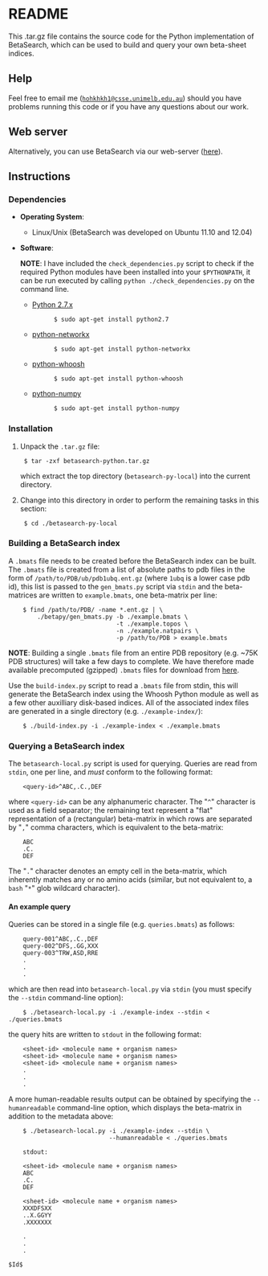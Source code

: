 # README

This .tar.gz file contains the source code for the Python implementation of
BetaSearch, which can be used to build and query your own beta-sheet indices.  

## Help

Feel free to email me
([`hohkhkh1@csse.unimelb.edu.au`](mailto:hohkhkh1@csse.unimelb.edu.au)) should
you have problems running this code or if you have any questions about our work.

## Web server

Alternatively, you can use BetaSearch via our web-server
([here](http://betasearch.servehttp.com)).

## Instructions

### Dependencies

* **Operating System**:

    * Linux/Unix (BetaSearch was developed on Ubuntu 11.10 and
      12.04)  

* **Software**:

    **NOTE**: I have included the `check_dependencies.py` script to check if the
    required Python modules have been installed into your `$PYTHONPATH`, it can
    be run executed by calling `python ./check_dependencies.py` on the command line.

    * [Python 2.7.x](http://python.org/download/releases/2.7.3/)

                $ sudo apt-get install python2.7

    * [python-networkx](http://networkx.lanl.gov/)

                $ sudo apt-get install python-networkx

    * [python-whoosh](https://bitbucket.org/mchaput/whoosh/wiki/Home)

                $ sudo apt-get install python-whoosh

    * [python-numpy](http://numpy.scipy.org/)

                $ sudo apt-get install python-numpy


### Installation

1. Unpack the `.tar.gz` file:

        $ tar -zxf betasearch-python.tar.gz

   which extract the top directory (`betasearch-py-local`) into the current directory.
   
2. Change into this directory in order to perform the remaining tasks in this
   section:

        $ cd ./betasearch-py-local


### Building a BetaSearch index

A `.bmats` file needs to be created before the BetaSearch index can be built.
The `.bmats` file is created from a list of absolute paths to pdb files in the
form of `/path/to/PDB/ub/pdb1ubq.ent.gz` (where `1ubq` is a lower case pdb id),
this list is passed to the `gen_bmats.py` script via `stdin` and the
beta-matrices are written to `example.bmats`, one beta-matrix per line: 

        $ find /path/to/PDB/ -name *.ent.gz | \  
            ./betapy/gen_bmats.py -b ./example.bmats \
                                  -t ./example.topos \
                                  -n ./example.natpairs \
                                  -p /path/to/PDB > example.bmats

**NOTE**: Building a single `.bmats` file from an entire PDB repository (e.g.
~75K PDB structures) will take a few days to complete. We have therefore made
available precomputed (gzipped) `.bmats` files for download from
[here](http://www.csse.unimelb.edu.au/~hohkhkh1/betasearch).

Use the `build-index.py` script to read a `.bmats` file from stdin, this will
generate the BetaSearch index using the Whoosh Python module as well as a few
other auxilliary disk-based indices. All of the associated index files are
generated in a single directory (e.g. `./example-index/`):

        $ ./build-index.py -i ./example-index < ./example.bmats


### Querying a BetaSearch index

The `betasearch-local.py` script is used for querying. Queries are read from
`stdin`, one per line, and _must_ conform to the following format:

        <query-id>^ABC,.C.,DEF

where `<query-id>` can be any alphanumeric character. The "`^`" character is used
as a field separator; the remaining text represent a "flat" representation of a
(rectangular) beta-matrix in which rows are separated by "`,`" comma characters,
which is equivalent to the beta-matrix:

        ABC
        .C.
        DEF

The "`.`" character denotes an empty cell in the beta-matrix, which inherently
matches any or no amino acids (similar, but not equivalent to, a `bash` "`*`"
glob wildcard character).

#### An example query

Queries can be stored in a single file (e.g. `queries.bmats`) as follows:

        query-001^ABC,.C.,DEF
        query-002^DFS,.GG,XXX
        query-003^TRW,ASD,RRE
        .
        .
        .

which are then read into `betasearch-local.py` via `stdin` (you must specify
the `--stdin` command-line option):

        $ ./betasearch-local.py -i ./example-index --stdin < ./queries.bmats

the query hits are written to `stdout` in the following format:

        <sheet-id> <molecule name + organism names>
        <sheet-id> <molecule name + organism names>
        <sheet-id> <molecule name + organism names>
        .
        .
        .

A more human-readable results output can be obtained by specifying the
`--humanreadable` command-line option, which displays the beta-matrix in
addition to the metadata above:

        $ ./betasearch-local.py -i ./example-index --stdin \
                                --humanreadable < ./queries.bmats

        stdout:

        <sheet-id> <molecule name + organism names>
        ABC
        .C.
        DEF

        <sheet-id> <molecule name + organism names>
        XXXDFSXX
        ..X.GGYY
        .XXXXXXX

        .
        .
        .
        


`$Id$`
